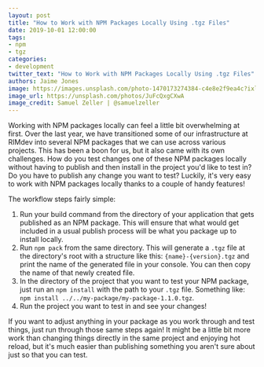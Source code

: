 ```yaml
---
layout: post
title: "How to Work with NPM Packages Locally Using .tgz Files"
date: 2019-10-01 12:00:00
tags:
- npm
- tgz
categories:
- development
twitter_text: "How to Work with NPM Packages Locally Using .tgz Files"
authors: Jaime Jones
image: https://images.unsplash.com/photo-1470173274384-c4e8e2f9ea4c?ixlib=rb-1.2.1&ixid=eyJhcHBfaWQiOjEyMDd9&auto=format&fit=crop&w=1350&q=80
image_url: https://unsplash.com/photos/JuFcQxgCXwA
image_credit: Samuel Zeller | @samuelzeller
---
```


Working with NPM packages locally can feel a little bit overwhelming at first. Over the last year, we have transitioned some of our infrastructure at RIMdev into several NPM packages that we can use across various projects. This has been a boon for us, but it also came with its own challenges. How do you test changes one of these NPM packages locally without having to publish and then install in the project you'd like to test in? Do you have to publish any change you want to test? Luckily, it's very easy to work with NPM packages locally thanks to a couple of handy features!

The workflow steps fairly simple:

1. Run your build command from the directory of your application that gets published as an NPM package. This will ensure that what would get included in a usual publish process will be what you package up to install locally.
2. Run `npm pack` from the same directory. This will generate a `.tgz` file at the directory's root with a structure like this: `{name}-{version}.tgz` and print the name of the generated file in your console. You can then copy the name of that newly created file.
3. In the directory of the project that you want to test your NPM package, just run an `npm install` with the path to your `.tgz` file. Something like: `npm install ../../my-package/my-package-1.1.0.tgz`.
4. Run the project you want to test in and see your changes!

If you want to adjust anything in your package as you work through and test things, just run through those same steps again! It might be a little bit more work than changing things directly in the same project and enjoying hot reload, but it's much easier than publishing something you aren't sure about just so that you can test.
